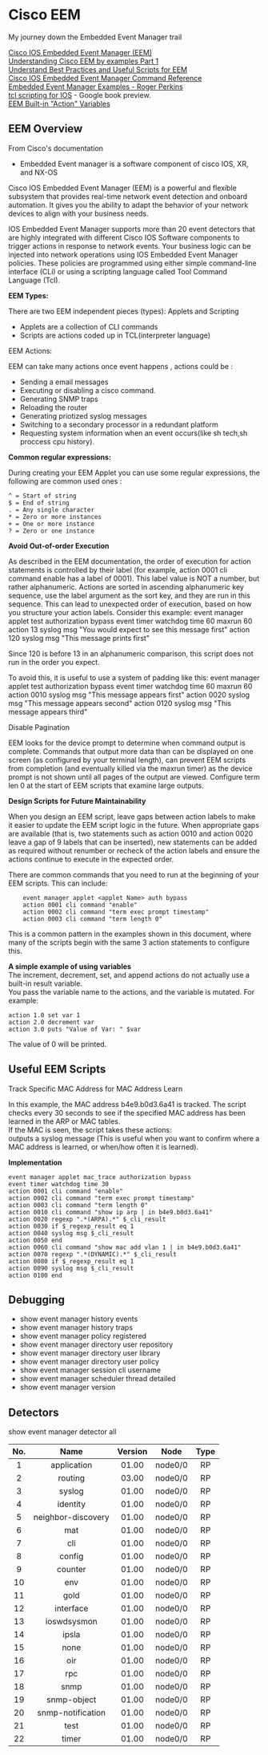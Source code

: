# Cisco EEM  
My journey down the Embedded Event Manager trail  

[Cisco IOS Embedded Event Manager (EEM)](https://www.cisco.com/c/en/us/products/ios-nx-os-software/ios-embedded-event-manager-eem/index.html)  
[Understanding Cisco EEM by examples Part 1](https://learningnetwork.cisco.com/s/article/understanding-cisco-eem-by-examples-part-1)  
[Understand Best Practices and Useful Scripts for EEM](https://www.cisco.com/c/en/us/support/docs/ios-nx-os-software/ios-xe-16/216091-best-practices-and-useful-scripts-for-ee.html)  
[Cisco IOS Embedded Event Manager Command Reference](https://www.cisco.com/c/en/us/td/docs/ios-xml/ios/eem/command/eem-cr-book/eem-cr-e1.html)  
[Embedded Event Manager Examples - Roger Perkins](https://www.rogerperkin.co.uk/eem/embedded-event-manager-examples/)  
[tcl scripting for IOS](https://books.google.com/books?id=RFfvqHQ0plsC&pg=PT162&lpg=PT162&dq=sl_intf_down.tcl&source=bl&ots=bmJ9ml7_Aw&sig=ACfU3U00Vqs6bnPvtV00jHO18PUh1DYWfA&hl=en&sa=X&ved=2ahUKEwj0z-CblNX7AhX6MUQIHX--ArAQ6AF6BAglEAM#v=onepage&q=sl_intf_down.tcl&f=false) - Google book preview.  
[EEM Built-in "Action" Variables](https://community.cisco.com/t5/networking-knowledge-base/eem-built-in-quot-action-quot-variables/ta-p/3123406)  


## EEM Overview

From Cisco's documentation  

* Embedded Event manager is a software component of cisco IOS, XR, and NX-OS

Cisco IOS Embedded Event Manager (EEM) is a powerful and flexible subsystem that provides real-time network event detection and onboard automation. It gives you the ability to adapt the behavior of your network devices to align with your business needs.

IOS Embedded Event Manager supports more than 20 event detectors that are highly integrated with different Cisco IOS Software components to trigger actions in response to network events. Your business logic can be injected into network operations using IOS Embedded Event Manager policies. These policies are programmed using either simple command-line interface (CLi) or using a scripting language called Tool Command Language (Tcl).


**EEM Types:**

There are two EEM independent pieces (types): Applets and Scripting

* Applets are a collection of CLI commands
* Scripts are actions coded up in TCL(interpreter language)


EEM Actions:

EEM can take many actions once event happens , actions could be :

* Sending a email messages
* Executing or disabling a cisco command.
* Generating SNMP traps
* Reloading the router
* Generating priotized syslog messages
* Switching to a secondary processor in a redundant platform
* Requesting system information when an event occurs(like sh tech,sh proccess cpu history).


**Common regular expressions:**

During creating your EEM Applet you can use some regular expressions, the following are common used ones :
```
^ = Start of string  
$ = End of string  
. = Any single character  
* = Zero or more instances  
+ = One or more instance  
? = Zero or one instance  
```  



**Avoid Out-of-order Execution**

As described in the EEM documentation, the order of execution for action statements is controlled by their label (for example, action 0001 cli command enable has a label of 0001). This label value is NOT a number, but rather alphanumeric. Actions are sorted in ascending alphanumeric key sequence, use the label argument as the sort key, and they are run in this sequence. This can lead to unexpected order of execution, based on how you structure your action labels.
Consider this example:
    event manager applet test authorization bypass
    event timer watchdog time 60 maxrun 60
    action 13 syslog msg "You would expect to see this message first"
    action 120 syslog msg "This message prints first"

Since 120 is before 13 in an alphanumeric comparison, this script does not run in the order you expect. 

To avoid this, it is useful to use a system of padding like this:
    event manager applet test authorization bypass
    event timer watchdog time 60 maxrun 60
    action 0010 syslog msg "This message appears first"
    action 0020 syslog msg "This message appears second"
    action 0120 syslog msg "This message appears third"

Disable Pagination

EEM looks for the device prompt to determine when command output is complete. Commands that output more data than can be displayed on one screen (as configured by your terminal length), can prevent EEM scripts from completion (and eventually killed via the maxrun timer) as the device prompt is not shown until all pages of the output are viewed. Configure term len 0 at the start of EEM scripts that examine large outputs.

**Design Scripts for Future Maintainability**

When you design an EEM script, leave gaps between action labels to make it easier to update the EEM script logic in the future. When appropriate gaps are available (that is, two statements such as action 0010 and action 0020 leave a gap of 9 labels that can be inserted), new statements can be added as required without renumber or recheck of the action labels and ensure the actions continue to execute in the expected order.

There are common commands that you need to run at the beginning of your EEM scripts. 
This can include:
```
    event manager applet <applet Name> auth bypass
    action 0001 cli command "enable"
    action 0002 cli command "term exec prompt timestamp"
    action 0003 cli command "term length 0"
```  


This is a common pattern in the examples shown in this document, where many of the scripts begin with the same 3 action statements to configure this.

**A simple example of using variables**  
The increment, decrement, set, and append actions do not actually use a built-in result variable.  
You pass the variable name to the actions, and the variable is mutated.  For example:  
```
action 1.0 set var 1  
action 2.0 decrement var  
action 3.0 puts "Value of Var: " $var  
```

The value of 0 will be printed.


## Useful EEM Scripts
Track Specific MAC Address for MAC Address Learn

In this example, the MAC address b4e9.b0d3.6a41 is tracked. The script checks every 30 seconds to see if the specified MAC address has been learned in the ARP or MAC tables.  
If the MAC is seen, the script takes these actions:  
outputs a syslog message (This is useful when you want to confirm where a MAC address is learned, or when/how often it is learned).  

**Implementation**  
```
event manager applet mac_trace authorization bypass  
event timer watchdog time 30  
action 0001 cli command "enable"  
action 0002 cli command "term exec prompt timestamp"  
action 0003 cli command "term length 0"  
action 0010 cli command "show ip arp | in b4e9.b0d3.6a41"  
action 0020 regexp ".*(ARPA).*" $_cli_result  
action 0030 if $_regexp_result eq 1  
action 0040 syslog msg $_cli_result  
action 0050 end  
action 0060 cli command "show mac add vlan 1 | in b4e9.b0d3.6a41"  
action 0070 regexp ".*(DYNAMIC).*" $_cli_result  
action 0080 if $_regexp_result eq 1  
action 0090 syslog msg $_cli_result  
action 0100 end  
```




## Debugging
* show event manager history events
* show event manager history traps
* show event manager policy registered
* show event manager directory user repository
* show event manager directory user library
* show event manager directory user policy  
* show event manager session cli username 
* show event manager scheduler thread detailed
* show event manager version 

## Detectors
show event manager detector all    


| No. |  Name              | Version   | Node    |    Type  | 
| :--:| :--:               |  :--:       | :--:     | :--:  | 
|1    | application        | 01.00   |  node0/0  |  RP  |
|2    | routing            | 03.00   |  node0/0   | RP      
|3    | syslog             | 01.00   |  node0/0   | RP      
|4    | identity           | 01.00   |  node0/0   | RP      
|5    | neighbor-discovery | 01.00   |  node0/0   | RP      
|6    | mat                | 01.00   |  node0/0   | RP      
|7    | cli                | 01.00   |  node0/0   | RP      
|8    | config             | 01.00   |  node0/0   | RP      
|9    | counter            | 01.00   |  node0/0   | RP      
|10   | env                | 01.00   |  node0/0   | RP      
|11   | gold               | 01.00   | node0/0    | RP      
|12   | interface          | 01.00   | node0/0    | RP      
|13   | ioswdsysmon        | 01.00   | node0/0    | RP      
|14   | ipsla              | 01.00   | node0/0    | RP      
|15   | none               | 01.00   | node0/0    | RP      
|16   | oir                | 01.00   | node0/0    | RP      
|17   | rpc                | 01.00   | node0/0    | RP      
|18   | snmp               | 01.00   | node0/0    | RP      
|19   | snmp-object        | 01.00   | node0/0    | RP      
|20   | snmp-notification  | 01.00   | node0/0    | RP      
|21   | test               | 01.00   | node0/0    | RP      
|22   | timer              | 01.00   | node0/0    | RP      
